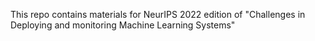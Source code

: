This repo contains materials for NeurIPS 2022 edition of "Challenges in Deploying and monitoring Machine Learning Systems"

